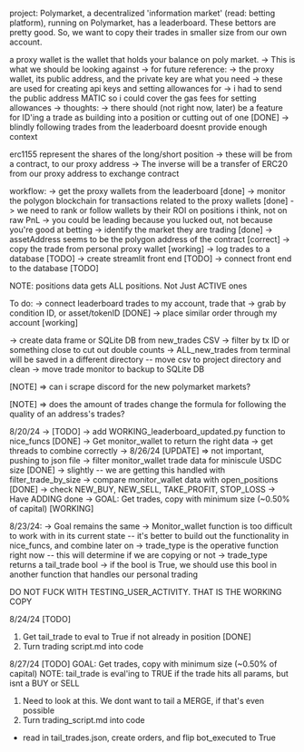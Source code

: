 project: Polymarket, a decentralized 'information market' (read: betting platform), running on Polymarket,
has a leaderboard. These bettors are pretty good. So, we want to copy their trades in smaller size from our
own account.

a proxy wallet is the wallet that holds your balance on poly market.
-> This is what we should be looking against
-> for future reference:
-> the proxy wallet, its public address, and the private key are what you need
-> these are used for creating api keys and setting allowances for
-> i had to send the public address MATIC so i could cover the gas fees for setting allowances
-> thoughts:
-> there should (not right now, later) be a feature for ID'ing a trade as building into a position
or cutting out of one [DONE]
-> blindly following trades from the leaderboard doesnt provide enough context

erc1155 represent the shares of the long/short position
-> these will be from a contract, to our proxy address
-> The inverse will be a transfer of ERC20 from our proxy address to exchange contract

workflow:
-> get the proxy wallets from the leaderboard [done]
-> monitor the polygon blockchain for transactions related to the proxy wallets [done]
-> we need to rank or follow wallets by their ROI on positions i think, not on raw PnL
-> you could be leading because you lucked out, not because you're good at betting
-> identify the market they are trading [done]
-> assetAddress seems to be the polygon address of the contract [correct]
-> copy the trade from personal proxy wallet [working]
-> log trades to a database [TODO]
-> create streamlit front end [TODO]
-> connect front end to the database [TODO]

NOTE: positions data gets ALL positions. Not Just ACTIVE ones

To do:
-> connect leaderboard trades to my account, trade that
-> grab by condition ID, or asset/tokenID [DONE]
-> place similar order through my account [working]

-> create data frame or SQLite DB from new_trades CSV
-> filter by tx ID or something close to cut out double counts
-> ALL_new_trades from terminal will be saved in a different directory -- move csv to project directory and clean
-> move trade monitor to backup to SQLite DB

[NOTE] => can i scrape discord for the new polymarket markets?

[NOTE] => does the amount of trades change the formula for following the quality of an address's trades?

8/20/24 -> [TODO]
-> add WORKING_leaderboard_updated.py function to nice_funcs [DONE]
-> Get monitor_wallet to return the right data
-> get threads to combine correctly
-> 8/26/24 [UPDATE] => not important, pushing to json file
-> filter monitor_wallet trade data for miniscule USDC size [DONE]
-> slightly -- we are getting this handled with filter_trade_by_size
-> compare monitor_wallet data with open_positions [DONE]
-> check NEW_BUY, NEW_SELL, TAKE_PROFIT, STOP_LOSS
-> Have ADDING done
-> GOAL: Get trades, copy with minimum size (~0.50% of capital) [WORKING]

8/23/24:
-> Goal remains the same
-> Monitor_wallet function is too difficult to work with in its current state -- it's better to build out the functionality in nice_funcs, and combine later on
-> trade_type is the operative function right now -- this will determine if we are copying or not
-> trade_type returns a tail_trade bool
-> if the bool is True, we should use this bool in another function that handles our personal trading

DO NOT FUCK WITH TESTING_USER_ACTIVITY. THAT IS THE WORKING COPY

8/24/24 [TODO]
1. Get tail_trade to eval to True if not already in position [DONE]
2. Turn trading script.md into code

8/27/24 [TODO]
GOAL: Get trades, copy with minimum size (~0.50% of capital)
NOTE: tail_trade is eval'ing to TRUE if the trade hits all params, but isnt a BUY or SELL
1. Need to look at this. We dont want to tail a MERGE, if that's even possible
2. Turn trading_script.md into code
- read in tail_trades.json, create orders, and flip bot_executed to True




